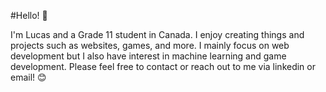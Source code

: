 #Hello! 👋



I'm Lucas and a Grade 11 student in Canada. I enjoy creating things and projects such as websites, games, and more. I mainly focus on web development but I also have interest in machine learning and game development. Please feel free to contact or reach out to me via linkedin or email! 😊
